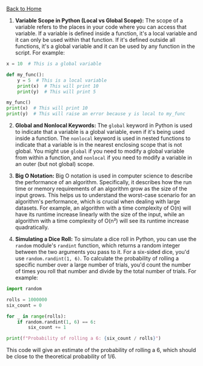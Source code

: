 [Back to Home](../README.md)

1. **Variable Scope in Python (Local vs Global Scope):** The scope of a variable refers to the places in your code where you can access that variable. If a variable is defined inside a function, it's a local variable and it can only be used within that function. If it's defined outside all functions, it's a global variable and it can be used by any function in the script. For example:

```python
x = 10  # This is a global variable

def my_func():
    y = 5  # This is a local variable
    print(x)  # This will print 10
    print(y)  # This will print 5

my_func()
print(x)  # This will print 10
print(y)  # This will raise an error because y is local to my_func
```

2. **Global and Nonlocal Keywords:** The `global` keyword in Python is used to indicate that a variable is a global variable, even if it's being used inside a function. The `nonlocal` keyword is used in nested functions to indicate that a variable is in the nearest enclosing scope that is not global. You might use `global` if you need to modify a global variable from within a function, and `nonlocal` if you need to modify a variable in an outer (but not global) scope.

3. **Big O Notation:** Big O notation is used in computer science to describe the performance of an algorithm. Specifically, it describes how the run time or memory requirements of an algorithm grow as the size of the input grows. This helps us to understand the worst-case scenario for an algorithm's performance, which is crucial when dealing with large datasets. For example, an algorithm with a time complexity of O(n) will have its runtime increase linearly with the size of the input, while an algorithm with a time complexity of O(n²) will see its runtime increase quadratically.

4. **Simulating a Dice Roll:** To simulate a dice roll in Python, you can use the `random` module's `randint` function, which returns a random integer between the two arguments you pass to it. For a six-sided dice, you'd use `random.randint(1, 6)`. To calculate the probability of rolling a specific number over a large number of trials, you'd count the number of times you roll that number and divide by the total number of trials. For example:

```python
import random

rolls = 1000000
six_count = 0

for _ in range(rolls):
    if random.randint(1, 6) == 6:
        six_count += 1

print(f"Probability of rolling a 6: {six_count / rolls}")
```

This code will give an estimate of the probability of rolling a 6, which should be close to the theoretical probability of 1/6.